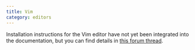 ```yaml
---
title: Vim
category: editors
---
```


Installation instructions for the Vim editor have not yet been
integrated into the documentation, but you can find details in [this
forum
thread](http://lurk.org/groups/tidal/messages/topic/5F3bHtJPs6NRmm0b2VyQ8Z/).
